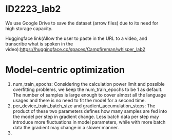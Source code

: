 # ID2223_lab2

We use Google Drive to save the dataset (arrow files) due to its need for high storage capacity. 

Huggingface link(Allow the user to paste in the URL to a video, and transcribe what is
spoken in the video):https://huggingface.co/spaces/Campfireman/whisper_lab2


# Model-centric optimization
1. num_train_epochs: Considering the calculation power limit and possible overfitting problems, we keep the num_train_epochs to be 1 as default. The number of samples is large enough to cover almost all the language usages and there is no need to fit the model for a second time. 
2. per_device_train_batch_size and gradient_accumulation_steps: The product of these two parameters defines how many samples are fed into the model per step in gradient change. Less batch data per step may introduce more fluctuations in model parameters, while with more batch data the gradient may change in a slower manner. 
3. 
